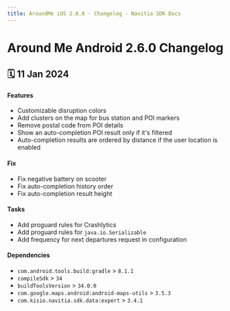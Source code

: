 ```yaml
---
title: AroundMe iOS 2.6.0 - Changelog - Navitia SDK Docs
---
```


# Around Me Android 2.6.0 Changelog

<h2>🗓 11 Jan 2024</h2>

#### Features
- Customizable disruption colors
- Add clusters on the map for bus station and POI markers
- Remove postal code from POI details
- Show an auto-completion POI result only if it's filtered
- Auto-completion results are ordered by distance if the user location is enabled

#### Fix
- Fix negative battery on scooter
- Fix auto-completion history order
- Fix auto-completion result height

#### Tasks
- Add proguard rules for Crashlytics
- Add proguard rules for `java.io.Serializable`
- Add frequency for next departures request in configuration

#### Dependencies
- `com.android.tools.build:gradle` > `8.1.1`
- `compileSdk` > `34`
- `buildToolsVersion` > `34.0.0`
- `com.google.maps.android:android-maps-utils` > `3.5.3`
- `com.kisio.navitia.sdk.data:expert` > `3.4.1`
